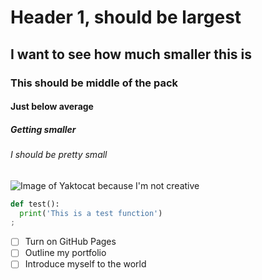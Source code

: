 # Header 1, should be largest
## I want to see how much smaller this is
### This should be middle of the pack
#### Just below average
##### Getting smaller
###### I should be pretty small

![Image of Yaktocat because I'm not creative](https://octodex.github.com/images/yaktocat.png)

```python
def test():
  print('This is a test function')
;
```
- [ ] Turn on GitHub Pages
- [ ] Outline my portfolio
- [ ] Introduce myself to the world
